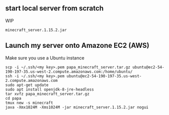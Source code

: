 


## start local server from scratch

WIP

    minecraft_server.1.15.2.jar


## Launch my server onto Amazone EC2 (AWS)

Make sure you use a Ubuntu instance

```
scp -i ~/.ssh/<my key>.pem papa_minecraft_server.tar.gz ubuntu@ec2-54-190-197-35.us-west-2.compute.amazonaws.com:/home/ubuntu/
ssh -i ~/.ssh/<my key>.pem ubuntu@ec2-54-190-197-35.us-west-2.compute.amazonaws.com
sudo apt-get update
sudo apt install openjdk-8-jre-headless
tar xvfz papa_minecraft_server.tar.gz
cd papa
tmux new -s minecraft
java -Xmx1024M -Xms1024M -jar minecraft_server.1.15.2.jar nogui
```
